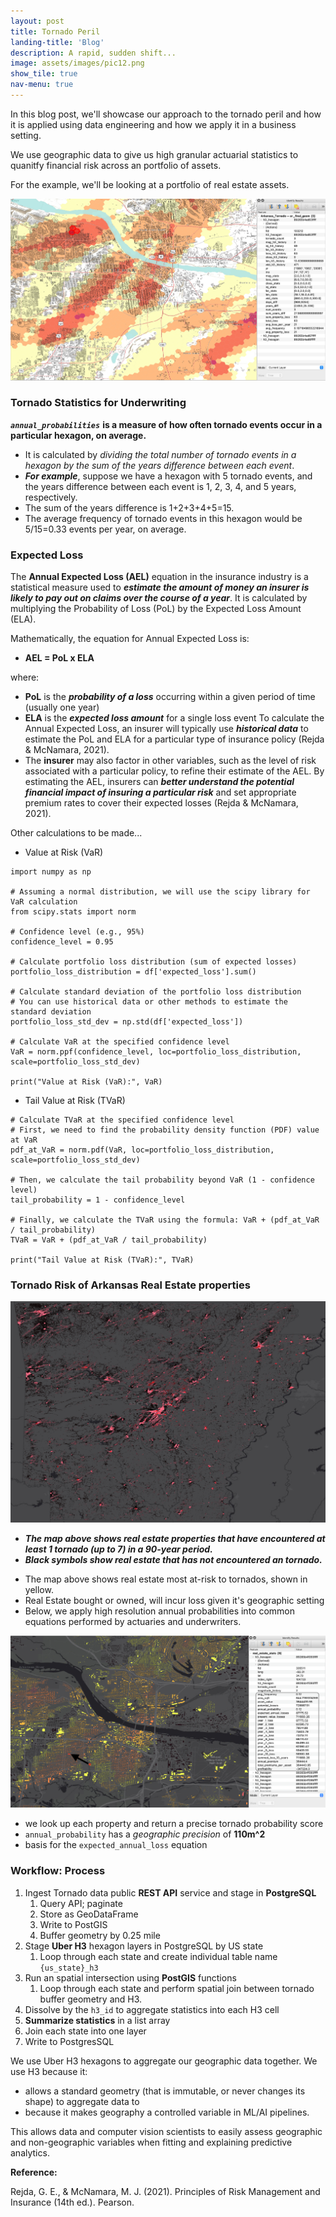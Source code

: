 ```yaml
---
layout: post
title: Tornado Peril
landing-title: 'Blog'
description: A rapid, sudden shift...
image: assets/images/pic12.png
show_tile: true
nav-menu: true
---
```


In this blog post, we'll showcase our approach to the tornado peril and how it is applied using data engineering and how we apply it in a business setting.

We use geographic data to give us high granular actuarial statistics to quanitfy financial risk across an portfolio of assets.

For the example, we'll be looking at a portfolio of real estate assets.



![image info](/assets/images/pic12.jpg)



### **Tornado Statistics for Underwriting**
***`annual_probabilities`*** **is a measure of how often tornado events occur in a particular hexagon, on average.**
 * It is calculated by *dividing the total number of tornado events in a hexagon by the sum of the years difference between each event*.
 * ***For example***, suppose we have a hexagon with 5 tornado events, and the years difference between each event is 1, 2, 3, 4, and 5 years, respectively. 
 * The sum of the years difference is 1+2+3+4+5=15. 
 * The average frequency of tornado events in this hexagon would be 5/15=0.33 events per year, on average.

### **Expected Loss**

The **Annual Expected Loss (AEL)** equation in the insurance industry is a statistical measure used to ***estimate the amount of money an insurer is likely to pay out on claims over the course of a year***. It is calculated by multiplying the Probability of Loss (PoL) by the Expected Loss Amount (ELA).

Mathematically, the equation for Annual Expected Loss is:
 * **AEL = PoL x ELA**



where:
 * **PoL** is the ***probability of a loss*** occurring within a given period of time (usually one year)
 * **ELA** is the ***expected loss amount*** for a single loss event
To calculate the Annual Expected Loss, an insurer will typically use ***historical data*** to estimate the PoL and ELA for a particular type of insurance policy  (Rejda & McNamara, 2021). 
 * The **insurer** may also factor in other variables, such as the level of risk associated with a particular policy, to refine their estimate of the AEL. By estimating the AEL, insurers can ***better understand the potential financial impact of insuring a particular risk*** and set appropriate premium rates to cover their expected losses (Rejda & McNamara, 2021).


Other calculations to be made...
 * Value at Risk (VaR)

```
import numpy as np

# Assuming a normal distribution, we will use the scipy library for VaR calculation
from scipy.stats import norm

# Confidence level (e.g., 95%)
confidence_level = 0.95

# Calculate portfolio loss distribution (sum of expected losses)
portfolio_loss_distribution = df['expected_loss'].sum()

# Calculate standard deviation of the portfolio loss distribution
# You can use historical data or other methods to estimate the standard deviation
portfolio_loss_std_dev = np.std(df['expected_loss'])

# Calculate VaR at the specified confidence level
VaR = norm.ppf(confidence_level, loc=portfolio_loss_distribution, scale=portfolio_loss_std_dev)

print("Value at Risk (VaR):", VaR)
```

 * Tail Value at Risk (TVaR)

```
# Calculate TVaR at the specified confidence level
# First, we need to find the probability density function (PDF) value at VaR
pdf_at_VaR = norm.pdf(VaR, loc=portfolio_loss_distribution, scale=portfolio_loss_std_dev)

# Then, we calculate the tail probability beyond VaR (1 - confidence level)
tail_probability = 1 - confidence_level

# Finally, we calculate the TVaR using the formula: VaR + (pdf_at_VaR / tail_probability)
TVaR = VaR + (pdf_at_VaR / tail_probability)

print("Tail Value at Risk (TVaR):", TVaR)
```

### **Tornado Risk of Arkansas Real Estate properties**

![image info](/assets/images/arkansas_risk_realestate.png)
- ***The map above shows real estate properties that have encountered at least 1 tornado (up to 7) in a 90-year period.***  
- ***Black symbols show real estate that has not encountered an tornado.***


* The map above shows real estate most at-risk to tornados, shown in yellow.
* Real Estate bought or owned, will incur loss given it's geographic setting
* Below, we apply  high resolution annual probabilities into common equations performed by actuaries and underwriters.



![image info](/assets/images/arkansas_risk_stats.png)

* we look up each property and return a precise tornado probability score
* `annual_probability` has a *geographic precision* of **110m^2**
* basis for the `expected_annual_loss` equation



### **Workflow: Process**

1. Ingest Tornado data public **REST API** service and stage in **PostgreSQL**
   1. Query API; paginate
   2. Store as GeoDataFrame
   3. Write to PostGIS
   4. Buffer geometry by 0.25 mile
2. Stage **Uber H3** hexagon layers in PostgreSQL by US state
     1. Loop through each state and create individual table name `{us_state}_h3`
3. Run an spatial intersection using **PostGIS** functions
      1. Loop through each state and perform spatial join between tornado buffer geometry and H3.
4. Dissolve by the `h3_id` to aggregate statistics into each H3 cell
5. **Summarize statistics** in a list array
6.  Join each state into one layer
7.  Write to PostgresSQL

We use Uber H3 hexagons to aggregate our geographic data together.  We use H3 because it:
-  allows a standard geometry (that is immutable, or never changes its shape) to aggregate data to
-  because it makes geography a controlled variable in ML/AI pipelines.  
  
This allows data and computer vision scientists to easily assess geographic and non-geographic variables when fitting and explaining predictive analytics.


**Reference:**

Rejda, G. E., & McNamara, M. J. (2021). Principles of Risk Management and Insurance (14th ed.). Pearson.